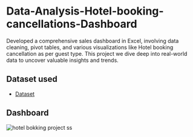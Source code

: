# Data-Analysis-Hotel-booking-cancellations-Dashboard
Developed a comprehensive sales dashboard in Excel, involving data cleaning, pivot tables, and various visualizations like Hotel booking cancellation as per guest type. This project we dive deep into real-world data to uncover valuable insights and trends. 
## Dataset used
- <a href="https://github.com/haji2303/Data-Analysis-Hotel-booking-cancellations-Dashboard/blob/main/hotel%20booking%20dashboard%20project.xlsx">Dataset</a>
## Dashboard
![hotel bokking project ss](https://github.com/user-attachments/assets/f16c11ad-3eab-49be-a04b-3539063dbaf5)
